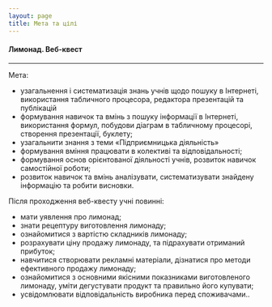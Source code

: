 ```yaml
---
layout: page
title: Мета та цілі
---
```


#### Лимонад. Веб-квест

***

Мета:
 *  узагальнення і систематизація знань учнів щодо пошуку в Інтернеті, використання табличного процесора, редактора презентацій та публікацій
 *  формування навичок та вмінь з пошуку інформації в Інтернеті, використання формул, побудови діаграм в табличному процесорі, створення презентації, буклету;
 *  узагальнити знання з теми «Підприємницька діяльність»
 *  формування вміння працювати в колективі та відповідальності;
 *  формування основ орієнтованої діяльності учнів, розвиток навичок самостійної роботи;
 *  розвиток навичок та вмінь аналізувати, систематизувати знайдену інформацію та робити висновки.

Після проходження веб-квесту учні повинні:

 *  мати уявлення про лимонад;
 *  знати рецептуру виготовлення лимонаду;
 *  ознайомитися з вартістю складників лимонаду;
 *  розрахувати ціну продажу лимонаду, та підрахувати отриманий прибуток;
 *  навчитися створювати рекламні матеріали, дізнатися про методи ефективного продажу лимонаду;
 *  ознайомитися з основними якісними показниками виготовленого лимонаду, уміти дегустувати продукт та правильно його купувати;
 *  усвідомлювати відповідальність виробника перед споживачами..
